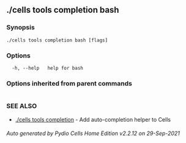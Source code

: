 ## ./cells tools completion bash



### Synopsis



```
./cells tools completion bash [flags]
```

### Options

```
  -h, --help   help for bash
```

### Options inherited from parent commands

```
```

### SEE ALSO

* [./cells tools completion](./cells-tools-completion)	 - Add auto-completion helper to Cells

###### Auto generated by Pydio Cells Home Edition v2.2.12 on 29-Sep-2021
